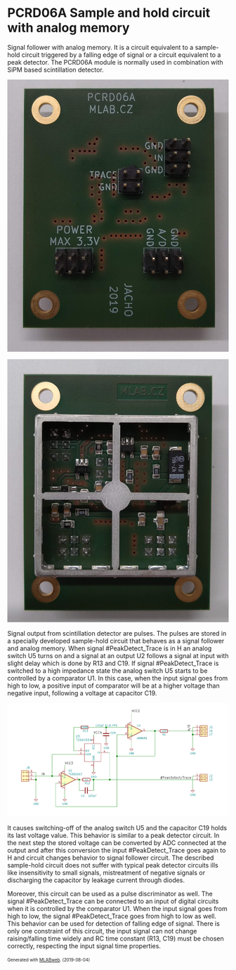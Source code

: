 <!--- PrjInfo ---> <!--- Please remove this line after manually editing --->
<!--- 00a56be08b96043df9e37d6aff7b6990 --->
<!--- Created:2019-08-04 12:46:39.528455: --->
<!--- Author:: --->
<!--- AuthorEmail:: --->
<!--- Tags:: --->
<!--- Ust:: --->
<!--- Label --->
<!--- ELabel --->
<!--- Name:PCRD06A: --->
# PCRD06A Sample and hold circuit with analog memory
<!--- LongName --->
Signal follower with analog memory. It is a circuit equivalent to a sample-hold circuit triggered by a falling edge of signal or a circuit equivalent to a peak detector. The PCRD06A module is normally used in combination with SiPM based scintillation detector.

<!--- ELongName --->

<!--- Lead --->

<!--- ELead --->

![PCRD06A](doc/img/PCRD06A_big_top.jpg)

![PCRD06A](doc/img/PCRD06A_big_bot.jpg)

<!--- Description --->

Signal output from scintillation detector are pulses. The pulses are stored in a specially developed sample-hold circuit that behaves as a signal follower and analog memory. When signal #PeakDetect_Trace is in H an analog switch U5 turns on and a signal at an output U2 follows a signal at input with slight delay which is done by R13 and C19. If signal #PeakDetect_Trace is switched to a high impedance state the analog switch U5 starts to be controlled by a comparator U1. In this case, when the input signal goes from high to low, a positive input of comparator will be at a higher voltage than negative input, following a voltage at capacitor C19.

![PCRD06A](doc/img/PCRD06A_schematics.png)

It causes switching-off of the analog switch U5 and the capacitor C19 holds its last voltage value. This behavior is similar to a peak detector circuit. In the next step the stored voltage can be converted by ADC connected at the output and after this conversion the input #PeakDetect_Trace goes again to H and circuit changes behavior to signal follower circuit. The described sample-hold circuit does not suffer with typical peak detector circuits ills like insensitivity to small signals, mistreatment of negative signals or discharging the capacitor by leakage current through diodes.

Moreover, this circuit can be used as a pulse discriminator as well. The signal #PeakDetect_Trace can be connected to an input of digital circuits when it is controlled by the comparator U1. When the input signal goes from high to low, the signal #PeakDetect_Trace goes from high to low as well. This behavior can be used for detection of falling edge of signal. There is only one constraint of this circuit, the input signal can not change raising/falling time widely and RC time constant (R13, C19) must be chosen correctly, respecting the input signal time properties.

<!--- EDescription --->
<!--- Content --->
<!--- EContent --->
<sub><sup> Generated with [MLABweb](https://github.com/MLAB-project/MLABweb). (2019-08-04)</sup></sub>
